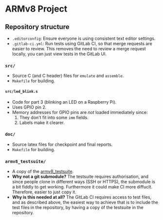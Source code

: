 # ARMv8 Project

## Repository structure

- `.editorconfig`: Ensure everyone is using consistent text editor settings.
- `.gitlab-ci.yml`: Run tests using GitLab CI, so that merge requests are easier to review.
  This removes the need to review a merge request locally, you can just view tests in the GitLab UI.

### `src/`
- Source C (and C header) files for `emulate` and `assemble`.
- `Makefile` for building.

#### `src/led_blink.s`
- Code for part 3 (blinking an LED on a Raspberry Pi).
- Uses GPIO pin 2.
- Memory addresses for GPIO pins are _not_ loaded immediately since:
  1. They don't fit into some `imm` fields.
  2. Labels make it clearer.

### `doc/`
- Source latex files for checkpoint and final reports.
- `Makefile` for building.

### `armv8_testsuite/`
- A copy of the [armv8_testsuite](https://gitlab.doc.ic.ac.uk/teaching-fellows/armv8_testsuite).
- **Why not a git submodule?** The testsuite requires authorisation, and since people clone in different ways (SSH or HTTPS),
  the submodule is a bit fiddly to get working. Furthermore it could make CI more diffuclt. Therefore, easier to just copy it.
- **Why is this needed at all?** The GitLab CI requires access to test files, and as described above, the easiest way to
  achieve that is to include the test files in the repository, by having a copy of the testsuite in the repository.